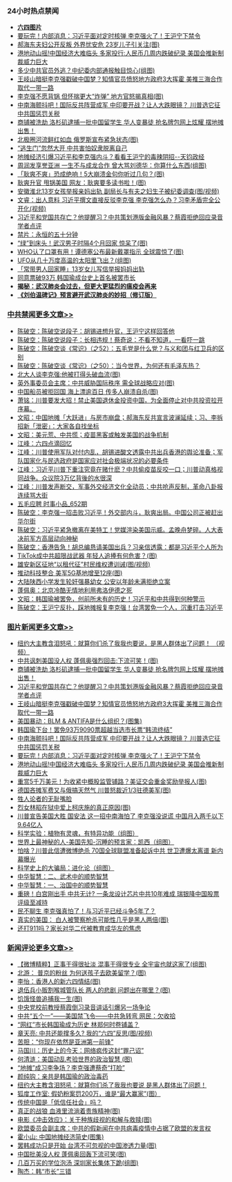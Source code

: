 <div class="catlist">
<h3>24小时热点禁闻</h3>
<ul>
<li><b><a href="64photo" target="_blank">六四图片</a></b></li>
<li><a href="https://github.com/fqnews/bnews/blob/master/topimagenews/20200606/1340712.md">要玩完！内部消息：习近平面对定时核弹 李克强火了！王沪宁下禁令</a></li>
<li><a href="https://github.com/fqnews/bnews/blob/master/cbnews/20200606/1340658.md">郝海东夫妇公开反叛 外界忧安危 23岁儿子引关注(图)</a></li>
<li><a href="https://github.com/fqnews/bnews/blob/master/topimagenews/20200606/1340690.md">港地动山摇!中国经济大难临头 多家投行:人民币几周内跌破纪录 美国会推新制裁威力巨大</a></li>
<li><a href="https://github.com/fqnews/bnews/blob/master/cbnews/20200606/1340701.md">多少中共官员外逃？中纪委内部通报触目惊心(组图)</a></li>
<li><a href="https://github.com/fqnews/bnews/blob/master/topimagenews/20200607/1340781.md">王岐山暗挺李克强戳破中国梦？知情官员愤怒地方政府3大挥霍 美推三海合作取代一带一路</a></li>
<li><a href="https://github.com/fqnews/bnews/blob/master/cbnews/20200606/1340582.md">李克强不愿背锅 但怀揣更大“炸弹” 地方官怒揭真相(图)</a></li>
<li><a href="https://github.com/fqnews/bnews/blob/master/topimagenews/20200606/1340727.md">中南海颤抖吧！国际反共阵营成军 中印要开战？让人大跌眼镜？ 川普选它征中共国惩罚关税</a></li>
<li><a href="https://github.com/fqnews/bnews/blob/master/topimagenews/20200607/1340815.md">商铺被洗劫 洛杉矶逮捕一批中国留学生 华人变暴徒 抢名牌包网上炫耀 摆地摊出售！</a></li>
<li><a href="https://github.com/fqnews/bnews/blob/master/cnnews/20200606/1340681.md">北极圈河流鲜红如血 俄罗斯宣布紧急状态(图)</a></li>
<li><a href="https://github.com/fqnews/bnews/blob/master/comments/20200606/1340543.md">“逃生门”忽然大开 中共害怕奴隶脱离自己</a></li>
<li><a href="https://github.com/fqnews/bnews/blob/master/cbnews/20200607/1340788.md">地摊经济引爆习近平和李克强内斗？看看王沪宁的毒辣阴招--天钧政经</a></li>
<li><a href="https://github.com/fqnews/bnews/blob/master/yule/20200607/1340827.md">周润发享誉亚洲 一生不与成龙合作 曾大骂刘德华：你算什么东西(组图)</a></li>
<li><a href="https://github.com/fqnews/bnews/blob/master/cbnews/20200606/1340605.md">「耿爽不爽」恐成绝响！5大崩溃金句你听过几句？(图)</a></li>
<li><a href="https://github.com/fqnews/bnews/blob/master/cbnews/20200606/1340669.md">耿爽升官 甩锅美国 网友：耿爽要多读书啦！(图)</a></li>
<li><a href="https://github.com/fqnews/bnews/blob/master/cnnews/20200606/1340721.md">安徽淮北13岁女孩举报亲妈出轨 副局长与有夫之妇生子被纪委调查(图/视频)</a></li>
<li><a href="https://github.com/fqnews/bnews/blob/master/comments/20200607/1340806.md">文睿：出人意料 习近平撰文直接反驳李克强 李克强怎么办？习李矛盾完全公开化(视频)</a></li>
<li><a href="https://github.com/fqnews/bnews/blob/master/topimagenews/20200607/1340796.md">习近平和党国共存亡？他提醒习？中共策划港版金融风暴？蔡霞拒绝回应录音 学者点评</a></li>
<li><a href="https://github.com/fqnews/bnews/blob/master/cbnews/20200606/783188.md">禁片：永恒的五十分钟</a></li>
<li><a href="https://github.com/fqnews/bnews/blob/master/funmedia/20200606/1340575.md">“绿”到床头！武汉男子时隔4个月回家 惊呆了(图)</a></li>
<li><a href="https://github.com/fqnews/bnews/blob/master/cnnews/20200606/1340599.md">WHO认了口罩有用！谭德塞公布最新戴罩指示 全球震惊了(图)</a></li>
<li><a href="https://github.com/fqnews/bnews/blob/master/cnnews/20200606/1340577.md">UFO从几十万度高温的太阳里飞出？(组图)</a></li>
<li><a href="https://github.com/fqnews/bnews/blob/master/baitai/20200607/1340857.md">「常带男人回家睡」13岁女儿写信举报妈妈出轨</a></li>
<li><a href="https://github.com/fqnews/bnews/blob/master/cbnews/20200606/1340717.md">同意票破93万 韩国瑜成台史上首名被罢市长</a></li>
<li><b><a href="https://github.com/fqnews/bnews/blob/master/comments/20200211/1275071.md" target="_blank">揭秘：武汉肺炎会过去，但更大更猛烈的瘟疫会再来</a></b></li>
<li><b><a href="https://github.com/fqnews/bnews/blob/master/comments/20200207/1272816.md" target="_blank">《刘伯温碑记》预言避开武汉肺炎的妙招（修订版）</a></b></li>
</ul>
</div>

<div class="catlist">
<h3><a href="https://github.com/fqnews/bnews/blob/master/cbnews/" target="_blank">中共禁闻</a><span><a href="https://github.com/fqnews/bnews/blob/master/cbnews/" target="_blank" rel="nofollow">更多文章>></a></span></h3>
<ul>
<li><a href="https://github.com/fqnews/bnews/blob/master/cbnews/20200607/1341019.md" target="_blank">陈破空：陈破空说段子：胡锡进想升官，王沪宁这样回答他</a></li>
<li><a href="https://github.com/fqnews/bnews/blob/master/cbnews/20200607/1341018.md" target="_blank">陈破空：陈破空说段子：长相违规！蔡奇说：不看不知道，一看吓一跳</a></li>
<li><a href="https://github.com/fqnews/bnews/blob/master/cbnews/20200607/1341017.md" target="_blank">陈破空：陈破空谈《常识》（之52）：五毛党是什么党？与义和团与红卫兵的区别</a></li>
<li><a href="https://github.com/fqnews/bnews/blob/master/cbnews/20200607/1341016.md" target="_blank">陈破空：陈破空谈《常识》（之50）：当今世界，为何还有毛泽东热？</a></li>
<li><a href="https://github.com/fqnews/bnews/blob/master/cbnews/20200607/1340997.md" target="_blank">北大人谈李克强:他被打得头破血流(图)</a></li>
<li><a href="https://github.com/fqnews/bnews/blob/master/cbnews/20200607/1340996.md" target="_blank">英外事委员会主席：中共威胁国际秩序 需全球战略应对(图)</a></li>
<li><a href="https://github.com/fqnews/bnews/blob/master/cbnews/20200607/1340986.md" target="_blank">中国船员被拒回国 海上漂逾百日 传多人崩溃自杀(图)</a></li>
<li><a href="https://github.com/fqnews/bnews/blob/master/cbnews/20200607/1340982.md" target="_blank">萧铭：川普要发大招！禁止美国退休金投资中国，为全面停止对中共投资拉开序幕。</a></li>
<li><a href="https://github.com/fqnews/bnews/blob/master/cbnews/20200607/1340980.md" target="_blank">文昭：中国地摊「大跃进」与房市崩盘；郝海东反共宣言波澜延续；习、李拆招新「泄密」：大家各自找坐标</a></li>
<li><a href="https://github.com/fqnews/bnews/blob/master/cbnews/20200607/1340979.md" target="_blank">文昭：美元荒、中共慌；疫苗黑客或触发美国的战争机制</a></li>
<li><a href="https://github.com/fqnews/bnews/blob/master/cbnews/20200607/1340952.md" target="_blank">江峰：六四点滴回忆</a></li>
<li><a href="https://github.com/fqnews/bnews/blob/master/cbnews/20200607/1340951.md" target="_blank">江峰：川普使用军队对付内乱，胡锡进酸文透露中共出兵香港的舆论准备；军队国家化与民选政府是国家应对社会极端状况的必要条件</a></li>
<li><a href="https://github.com/fqnews/bnews/blob/master/cbnews/20200607/1340950.md" target="_blank">江峰：习近平川普下重注究竟在赌什麽？中共偷疫苗反咬一口；川普动真格视同战争。众议院3万亿背後的水很深</a></li>
<li><a href="https://github.com/fqnews/bnews/blob/master/cbnews/20200607/1340949.md" target="_blank">江峰：川普发声断交，军事外交经济文化全动员；中共呛声反制，革命八卦报连续骂大街</a></li>
<li><a href="https://github.com/fqnews/bnews/blob/master/cbnews/20200607/1340933.md" target="_blank">五毛应聘 时事小品_652期</a></li>
<li><a href="https://github.com/fqnews/bnews/blob/master/cbnews/20200607/1340932.md" target="_blank">陈破空：李克强一招击败习近平！外交部内斗，耿爽出局。中国公司正被赶出华尔街</a></li>
<li><a href="https://github.com/fqnews/bnews/blob/master/cbnews/20200607/1340931.md" target="_blank">陈破空：习近平紧急撤离在美特工！党媒渲染美国示威。孟晚舟梦碎。人大表决前军方高层动向神秘</a></li>
<li><a href="https://github.com/fqnews/bnews/blob/master/cbnews/20200607/1340930.md" target="_blank">陈破空：香港告急！胡总编恳请美国出兵？习亲信透露：都是习近平个人所为</a></li>
<li><a href="https://github.com/fqnews/bnews/blob/master/cbnews/20200607/1340921.md" target="_blank">TikTok成中共超限战武器 年轻人追捧有何危害？(图)</a></li>
<li><a href="https://github.com/fqnews/bnews/blob/master/cbnews/20200607/1340916.md" target="_blank">雄安新区征地“以租代征”村民维权遭训诫(图/视频)</a></li>
<li><a href="https://github.com/fqnews/bnews/blob/master/cbnews/20200607/1340901.md" target="_blank">推动科技整合 美军5G基地增至12座(图)</a></li>
<li><a href="https://github.com/fqnews/bnews/blob/master/cbnews/20200607/1340900.md" target="_blank">大陆陕西小学发生轮奸强暴幼女 公安以年龄未满拒绝立案</a></li>
<li><a href="https://github.com/fqnews/bnews/blob/master/cbnews/20200607/1340890.md" target="_blank">蓬佩奥：北京冷酷无情地利用弗洛伊德之死</a></li>
<li><a href="https://github.com/fqnews/bnews/blob/master/cbnews/20200607/1340884.md" target="_blank">文昭：韩国瑜被罢免，创前所未有的历史！习近平和中共得到何种警示</a></li>
<li><a href="https://github.com/fqnews/bnews/blob/master/cbnews/20200607/1340859.md" target="_blank">陈破空：王沪宁反扑，踩地摊报复李克强！台湾罢免一个人，沉重打击习近平</a></li>

</ul>
</div>
<div class="catlist">
<h3><a href="https://github.com/fqnews/bnews/blob/master/topimagenews/" target="_blank">图片新闻</a><span><a href="https://github.com/fqnews/bnews/blob/master/topimagenews/" target="_blank" rel="nofollow">更多文章>></a></span></h3>
<ul>
<li><a href="https://github.com/fqnews/bnews/blob/master/topimagenews/20200607/1341008.md" target="_blank">纽约大主教含泪怒吼：就算你们杀了我我也要说，是黑人群体出了问题！ （视频）</a></li>
<li><a href="https://github.com/fqnews/bnews/blob/master/topimagenews/20200607/1340985.md" target="_blank">中共讽刺美国没人权 蓬佩奥强烈回击:下流可笑！(图)</a></li>
<li><a href="https://github.com/fqnews/bnews/blob/master/topimagenews/20200607/1340815.md" target="_blank">商铺被洗劫 洛杉矶逮捕一批中国留学生 华人变暴徒 抢名牌包网上炫耀 摆地摊出售！</a></li>
<li><a href="https://github.com/fqnews/bnews/blob/master/topimagenews/20200607/1340796.md" target="_blank">习近平和党国共存亡？他提醒习？中共策划港版金融风暴？蔡霞拒绝回应录音 学者点评</a></li>
<li><a href="https://github.com/fqnews/bnews/blob/master/topimagenews/20200607/1340781.md" target="_blank">王岐山暗挺李克强戳破中国梦？知情官员愤怒地方政府3大挥霍 美推三海合作取代一带一路</a></li>
<li><a href="https://github.com/fqnews/bnews/blob/master/topimagenews/20200606/1340740.md" target="_blank">美国暴动：BLM &#038; ANTIFA是什么组织？(图集)</a></li>
<li><a href="https://github.com/fqnews/bnews/blob/master/topimagenews/20200606/1340735.md" target="_blank">韩国瑜下台！罢免93万9090票超越当选市长票“韩流终结”</a></li>
<li><a href="https://github.com/fqnews/bnews/blob/master/topimagenews/20200606/1340727.md" target="_blank">中南海颤抖吧！国际反共阵营成军 中印要开战？让人大跌眼镜？ 川普选它征中共国惩罚关税</a></li>
<li><a href="https://github.com/fqnews/bnews/blob/master/topimagenews/20200606/1340712.md" target="_blank">要玩完！内部消息：习近平面对定时核弹 李克强火了！王沪宁下禁令</a></li>
<li><a href="https://github.com/fqnews/bnews/blob/master/topimagenews/20200606/1340690.md" target="_blank">港地动山摇!中国经济大难临头 多家投行:人民币几周内跌破纪录 美国会推新制裁威力巨大</a></li>
<li><a href="https://github.com/fqnews/bnews/blob/master/topimagenews/20200606/1340643.md" target="_blank">重赏5千万美元！为收紧中概股监管铺路？美证交会重金奖励举报人(图)</a></li>
<li><a href="https://github.com/fqnews/bnews/blob/master/topimagenews/20200606/1340633.md" target="_blank">德国吝摊军费又与俄搞天然气 川普怒裁近1/3驻德美军(图)</a></li>
<li><a href="https://github.com/fqnews/bnews/blob/master/comments/20200606/783250.md" target="_blank">牲人论者的无耻嘴脸</a></li>
<li><a href="https://github.com/fqnews/bnews/blob/master/topimagenews/20200606/1340511.md" target="_blank">烈女林昭在狱中爱上柯庆施的真正原因(图)</a></li>
<li><a href="https://github.com/fqnews/bnews/blob/master/topimagenews/20200605/1340290.md" target="_blank">川普宣告美国大胜 国安法 这一招中南海怕了 李克强没说谎 中国月入两千以下9.64亿人</a></li>
<li><a href="https://github.com/fqnews/bnews/blob/master/comments/20200605/783205.md" target="_blank">科学实验：植物有灵魂，有特异功能（组图）</a></li>
<li><a href="https://github.com/fqnews/bnews/blob/master/comments/20200605/783244.md" target="_blank">世界上最神秘的人-美国先知-沉睡的预言家：凯西（组图）</a></li>
<li><a href="https://github.com/fqnews/bnews/blob/master/topimagenews/20200605/1340238.md" target="_blank">怕啥？川普此信遭微博绝杀 70国全球联盟准备起诉中共 世卫遭爆太离谱 新内幕曝光</a></li>
<li><a href="https://github.com/fqnews/bnews/blob/master/comments/20200605/783246.md" target="_blank">科学史上的大骗局：进化论（组图）</a></li>
<li><a href="https://github.com/fqnews/bnews/blob/master/comments/20200605/783249.md" target="_blank">中华智慧：二、武术中的顺势智慧</a></li>
<li><a href="https://github.com/fqnews/bnews/blob/master/comments/20200605/1340202.md" target="_blank">中华智慧：一、治国中的顺势智慧</a></li>
<li><a href="https://github.com/fqnews/bnews/blob/master/topimagenews/20200605/1340174.md" target="_blank">重磅！白宫刚出手 中共无计? 一条龙设计芯片中共10年难成 瑞银降中国股票评级至减持</a></li>
<li><a href="https://github.com/fqnews/bnews/blob/master/topimagenews/20200605/1340121.md" target="_blank">民不聊生 李克强真怕了！与习近平已经斗争5年了？</a></li>
<li><a href="https://github.com/fqnews/bnews/blob/master/topimagenews/20200605/1340120.md" target="_blank">真实的美国： 白人被警察枪杀可能性几乎是黑人两倍(图)</a></li>
<li><a href="https://github.com/fqnews/bnews/blob/master/topimagenews/20200605/1340081.md" target="_blank">还打911吗？家长对华二代被教育成华左的焦虑</a></li>

</ul>
</div>
<div class="catlist">
<h3><a href="https://github.com/fqnews/bnews/blob/master/comments/" target="_blank">新闻评论</a><span><a href="https://github.com/fqnews/bnews/blob/master/comments/" target="_blank" rel="nofollow">更多文章>></a></span></h3>
<ul>
<li><a href="https://github.com/fqnews/bnews/blob/master/comments/20200607/1341047.md" target="_blank">【微博精粹】正事干得很扯淡 混事干得很专业 全宇宙也就这家了(组图)</a></li>
<li><a href="https://github.com/fqnews/bnews/blob/master/comments/20200607/1341046.md" target="_blank">北游： 普京的粉丝 为何送孩子去欧美留学？(图)</a></li>
<li><a href="https://github.com/fqnews/bnews/blob/master/comments/20200607/1341045.md" target="_blank">李怡：香港人的新六四情结(图)</a></li>
<li><a href="https://github.com/fqnews/bnews/blob/master/comments/20200607/1341044.md" target="_blank">退伍兵小贩割喉城管队长 两人的悲剧 问题出在哪里？(图)</a></li>
<li><a href="https://github.com/fqnews/bnews/blob/master/comments/20200607/1341032.md" target="_blank">饥饿怪兽追捕我一生(图)</a></li>
<li><a href="https://github.com/fqnews/bnews/blob/master/comments/20200607/1341022.md" target="_blank">中央党校前教授蔡霞倒习录音讲话引爆另一场争论</a></li>
<li><a href="https://github.com/fqnews/bnews/blob/master/comments/20200607/1341021.md" target="_blank">中共“五个一”——美国禁飞令——中共急转弯  网民：欠收拾</a></li>
<li><a href="https://github.com/fqnews/bnews/blob/master/comments/20200607/1341020.md" target="_blank">“网红”市长韩国瑜成为历史 林郑何时卷铺盖？</a></li>
<li><a href="https://github.com/fqnews/bnews/blob/master/comments/20200607/1341003.md" target="_blank">章天亮: 中共还能撑多久? 我的“六四”反思(图/视频)</a></li>
<li><a href="https://github.com/fqnews/bnews/blob/master/comments/20200607/1341002.md" target="_blank">苦胆：“你现在依然是亚洲第一前锋”</a></li>
<li><a href="https://github.com/fqnews/bnews/blob/master/comments/20200607/1341001.md" target="_blank">马国川：历史上的今天：网络疯传这封“罪己诏”</a></li>
<li><a href="https://github.com/fqnews/bnews/blob/master/comments/20200607/1341000.md" target="_blank">何清涟：美国动乱考验世界的政治智慧 (图)</a></li>
<li><a href="https://github.com/fqnews/bnews/blob/master/comments/20200607/1340994.md" target="_blank">“地摊”成习李争场？李克强遭蔡奇“打脸”</a></li>
<li><a href="https://github.com/fqnews/bnews/blob/master/comments/20200607/1340990.md" target="_blank">颜纯钩：亲共是韩国瑜的政治毒药</a></li>
<li><a href="https://github.com/fqnews/bnews/blob/master/comments/20200607/1340989.md" target="_blank">纽约大主教含泪怒吼：就算你们杀了我我也要说 是黑人群体出了问题！</a></li>
<li><a href="https://github.com/fqnews/bnews/blob/master/comments/20200607/1340988.md" target="_blank">狐度工作室: 假奶粉案罚200万，谁是“最大赢家”(图）</a></li>
<li><a href="https://github.com/fqnews/bnews/blob/master/comments/20200607/1340966.md" target="_blank">传统中国是「低信任社会」吗？</a></li>
<li><a href="https://github.com/fqnews/bnews/blob/master/comments/20200607/1340965.md" target="_blank">真正的战狼 血液里流淌着贵族精神(图)</a></li>
<li><a href="https://github.com/fqnews/bnews/blob/master/comments/20200607/1340962.md" target="_blank">电影《冲击效应》：关于种族歧视的和解与救赎(图)</a></li>
<li><a href="https://github.com/fqnews/bnews/blob/master/comments/20200607/1340948.md" target="_blank">欧盟委员会副主席：中共的假新闻在中共病毒疫情中占据了欧盟的发言权</a></li>
<li><a href="https://github.com/fqnews/bnews/blob/master/comments/20200607/1340939.md" target="_blank">霍小山: 中国地摊经济简史(图集)</a></li>
<li><a href="https://github.com/fqnews/bnews/blob/master/comments/20200607/1340928.md" target="_blank">罢韩成功只是开始 台湾不可忽视的中国渗透力量(图)</a></li>
<li><a href="https://github.com/fqnews/bnews/blob/master/comments/20200607/1340920.md" target="_blank">中国批美没人权 蓬佩奥回轰下流可笑(图)</a></li>
<li><a href="https://github.com/fqnews/bnews/blob/master/comments/20200607/1340919.md" target="_blank">几百万买的学位泡汤 深圳家长集体下跪(组图)</a></li>
<li><a href="https://github.com/fqnews/bnews/blob/master/comments/20200607/1340918.md" target="_blank">陶杰：韩“市长”三错</a></li>

</ul>
</div>
